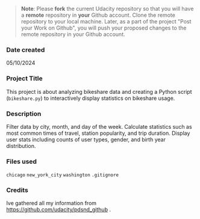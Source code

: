 >**Note**: Please **fork** the current Udacity repository so that you will have a **remote** repository in **your** Github account. Clone the remote repository to your local machine. Later, as a part of the project "Post your Work on Github", you will push your proposed changes to the remote repository in your Github account.

### Date created
05/10/2024

### Project Title
This project is about analyzing bikeshare data and creating a Python script (`bikeshare.py`) to interactively display statistics on bikeshare usage.

### Description
Filter data by city, month, and day of the week.
Calculate statistics such as most common times of travel, station popularity, and trip duration.
Display user stats including counts of user types, gender, and birth year distribution.


### Files used
`chicago`
`new_york_city`
`washington`
`.gitignore`

### Credits
Ive gathered all my information from https://github.com/udacity/pdsnd_github .

